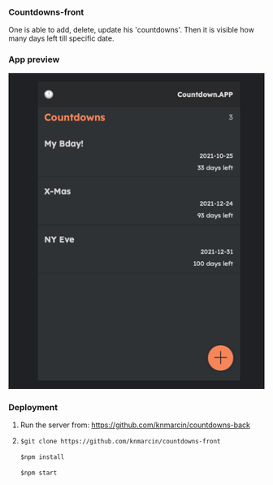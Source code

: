 ### Countdowns-front

One is able to add, delete, update his 'countdowns'. Then it is visible how many days left till specific date.

### App preview

![ScreenShot](/screen.png)

### Deployment

1. Run the server from: https://github.com/knmarcin/countdowns-back

2. `$git clone https://github.com/knmarcin/countdowns-front`

   `$npm install`

   `$npm start`
